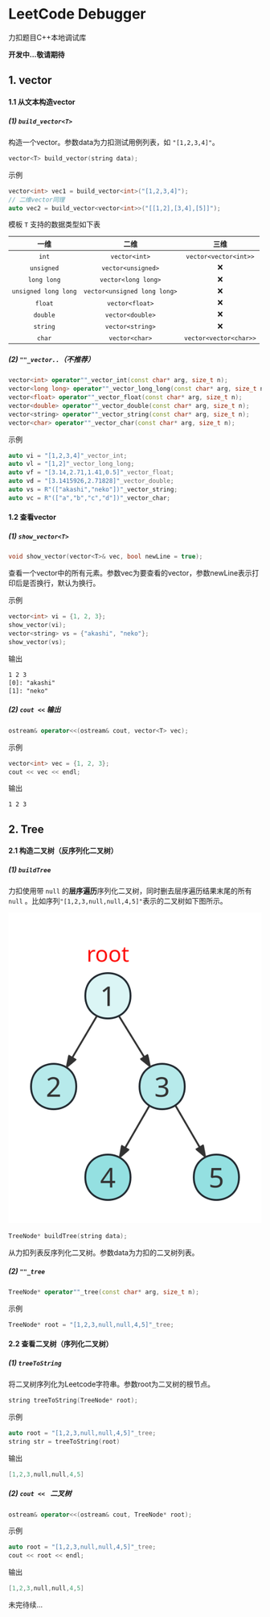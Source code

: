 # LeetCode Debugger

力扣题目C++本地调试库

**开发中...敬请期待**

## 1. vector

#### 1.1 从文本构造vector

##### (1) `build_vector<T>`

构造一个vector。参数data为力扣测试用例列表，如 `"[1,2,3,4]"`。

~~~cpp
vector<T> build_vector(string data);
~~~

示例

~~~cpp
vector<int> vec1 = build_vector<int>("[1,2,3,4]");
// 二维vector同理
auto vec2 = build_vector<vector<int>>("[[1,2],[3,4],[5]]");
~~~

模板 `T` 支持的数据类型如下表

|一维|二维|三维|
|:-:|:-:|:-:|
|`int`|`vector<int>`|`vector<vector<int>>`|
|`unsigned`|`vector<unsigned>`|❌|
|`long long`|`vector<long long>`|❌|
|`unsigned long long`|`vector<unsigned long long>`|❌|
|`float`|`vector<float>`|❌|
|`double`|`vector<double>`|❌|
|`string`|`vector<string>`|❌|
|`char`|`vector<char>`|`vector<vector<char>>`|

##### (2) `""_vector..`（不推荐）

~~~cpp
vector<int> operator""_vector_int(const char* arg, size_t n);
vector<long long> operator""_vector_long_long(const char* arg, size_t n);
vector<float> operator""_vector_float(const char* arg, size_t n);
vector<double> operator""_vector_double(const char* arg, size_t n);
vector<string> operator""_vector_string(const char* arg, size_t n);
vector<char> operator""_vector_char(const char* arg, size_t n);
~~~

示例

~~~cpp
auto vi = "[1,2,3,4]"_vector_int;
auto vl = "[1,2]"_vector_long_long;
auto vf = "[3.14,2.71,1.41,0.5]"_vector_float;
auto vd = "[3.1415926,2.71828]"_vector_double;
auto vs = R"(["akashi","neko"])"_vector_string;
auto vc = R"(["a","b","c","d"])"_vector_char;
~~~

#### 1.2 查看vector

##### (1) `show_vector<T>`

~~~cpp
void show_vector(vector<T>& vec, bool newLine = true);
~~~

查看一个vector中的所有元素。参数vec为要查看的vector，参数newLine表示打印后是否换行，默认为换行。

示例

~~~cpp
vector<int> vi = {1, 2, 3};
show_vector(vi);
vector<string> vs = {"akashi", "neko"};
show_vector(vs);
~~~

输出

~~~
1 2 3
[0]: "akashi"
[1]: "neko"
~~~

##### (2) `cout <<` 输出

~~~cpp
ostream& operator<<(ostream& cout, vector<T> vec);
~~~

示例

~~~cpp
vector<int> vec = {1, 2, 3};
cout << vec << endl;
~~~

输出

~~~
1 2 3
~~~

## 2. Tree

#### 2.1 构造二叉树（反序列化二叉树）

##### (1) `buildTree`

力扣使用带 `null` 的**层序遍历**序列化二叉树，同时删去层序遍历结果末尾的所有 `null` 。比如序列`"[1,2,3,null,null,4,5]"`表示的二叉树如下图所示。

![二叉树](images/tree.svg)

~~~cpp
TreeNode* buildTree(string data);
~~~

从力扣列表反序列化二叉树。参数data为力扣的二叉树列表。

##### (2) `""_tree`

~~~cpp
TreeNode* operator""_tree(const char* arg, size_t n);
~~~

示例

~~~cpp
TreeNode* root = "[1,2,3,null,null,4,5]"_tree;
~~~


#### 2.2 查看二叉树（序列化二叉树）

##### (1) `treeToString`

将二叉树序列化为Leetcode字符串。参数root为二叉树的根节点。

~~~cpp
string treeToString(TreeNode* root);
~~~

示例

~~~cpp
auto root = "[1,2,3,null,null,4,5]"_tree;
string str = treeToString(root)
~~~

输出

~~~cpp
[1,2,3,null,null,4,5]
~~~

##### (2) `cout << ` 二叉树

~~~cpp
ostream& operator<<(ostream& cout, TreeNode* root);
~~~

示例

~~~cpp
auto root = "[1,2,3,null,null,4,5]"_tree;
cout << root << endl;
~~~

输出

~~~cpp
[1,2,3,null,null,4,5]
~~~


未完待续...